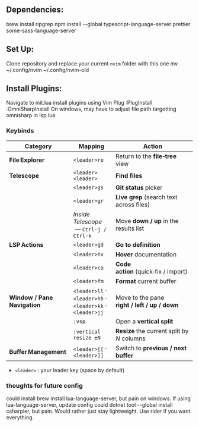 ## Dependencies:
brew install ripgrep
npm install --global typescript-language-server prettier some-sass-language-server

## Set Up:
Clone repository and replace your current `nvim` folder with this one
mv ~/.config/nvim ~/.config/nvim-old

## Install Plugins:
Navigate to init.lua
install plugins using Vim Plug
:PlugInstall
:OmniSharpInstall
On windows, may have to adjust file path targetting omnisharp in lsp.lua

### Keybinds
| Category                   | Mapping                                   | Action                                                                  |
|----------------------------|-------------------------------------------|-------------------------------------------------------------------------|
| **File Explorer**           | `<leader>re`                              | Return to the **file‑tree** view                                        |
| **Telescope**              | `<leader><leader>`                        | **Find files**                                                          |
|                            | `<leader>gs`                              | **Git status** picker                                                   |
|                            | `<leader>gr`                              | **Live grep** (search text across files)                                |
|                            | *Inside Telescope* &nbsp;—&nbsp;`Ctrl‑j / Ctrl‑k` | Move **down / up** in the results list                                  |
| **LSP Actions**            | `<leader>gd`                              | **Go to definition**                                                    |
|                            | `<leader>hv`                              | **Hover** documentation                                                 |
|                            | `<leader>ca`                              | **Code action** (quick‑fix / import)                                    |
|                            | `<leader>fm`                              | **Format** current buffer                                               |
| **Window / Pane Navigation** | `<leader>ll` · `<leader>hh` · `<leader>kk` · `<leader>jj` | Move to the pane **right / left / up / down**                           |
|                            | `:vsp`                                    | Open a **vertical split**                                               |
|                            | `:vertical resize ±N`                     | **Resize** the current split by *N* columns                             |
| **Buffer Management**       | `<leader>[[` · `<leader>]]`               | Switch to **previous / next buffer**                                    |

- `<leader>` : your leader key (space by default)  

### thoughts for future config
could install brew install lua-language-server, but pain on windows. If using lua-language-server, update config
could dotnet tool --global install csharpier, but pain. Would rather just stay lightweight. Use rider if you want everything.
